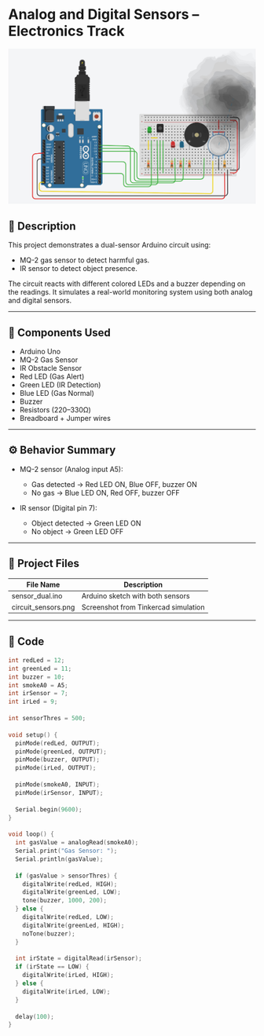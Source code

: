 # Analog and Digital Sensors – Electronics Track

![Circuit Screenshot](circuit_sensors.jpg)

## 📌 Description

This project demonstrates a dual-sensor Arduino circuit using:

- MQ-2 gas sensor to detect harmful gas.
- IR sensor to detect object presence.

The circuit reacts with different colored LEDs and a buzzer depending on the readings. It simulates a real-world monitoring system using both analog and digital sensors.

---

## 🧩 Components Used

- Arduino Uno  
- MQ-2 Gas Sensor  
- IR Obstacle Sensor  
- Red LED (Gas Alert)  
- Green LED (IR Detection)  
- Blue LED (Gas Normal)  
- Buzzer  
- Resistors (220–330Ω)  
- Breadboard + Jumper wires  

---

## ⚙️ Behavior Summary

- MQ-2 sensor (Analog input A5):  
  - Gas detected → Red LED ON, Blue OFF, buzzer ON  
  - No gas → Blue LED ON, Red OFF, buzzer OFF

- IR sensor (Digital pin 7):  
  - Object detected → Green LED ON  
  - No object → Green LED OFF

---

## 📂 Project Files

| File Name         | Description                             |
|-------------------|-----------------------------------------|
| sensor_dual.ino | Arduino sketch with both sensors        |
| circuit_sensors.png | Screenshot from Tinkercad simulation |

---

## 🧠 Code

```cpp
int redLed = 12;
int greenLed = 11;
int buzzer = 10;
int smokeA0 = A5;
int irSensor = 7;
int irLed = 9;

int sensorThres = 500;

void setup() {
  pinMode(redLed, OUTPUT);
  pinMode(greenLed, OUTPUT);
  pinMode(buzzer, OUTPUT);
  pinMode(irLed, OUTPUT);
  
  pinMode(smokeA0, INPUT);
  pinMode(irSensor, INPUT);

  Serial.begin(9600);
}

void loop() {
  int gasValue = analogRead(smokeA0);
  Serial.print("Gas Sensor: ");
  Serial.println(gasValue);

  if (gasValue > sensorThres) {
    digitalWrite(redLed, HIGH);
    digitalWrite(greenLed, LOW);
    tone(buzzer, 1000, 200);
  } else {
    digitalWrite(redLed, LOW);
    digitalWrite(greenLed, HIGH);
    noTone(buzzer);
  }

  int irState = digitalRead(irSensor);
  if (irState == LOW) {
    digitalWrite(irLed, HIGH);
  } else {
    digitalWrite(irLed, LOW);
  }

  delay(100);
}
